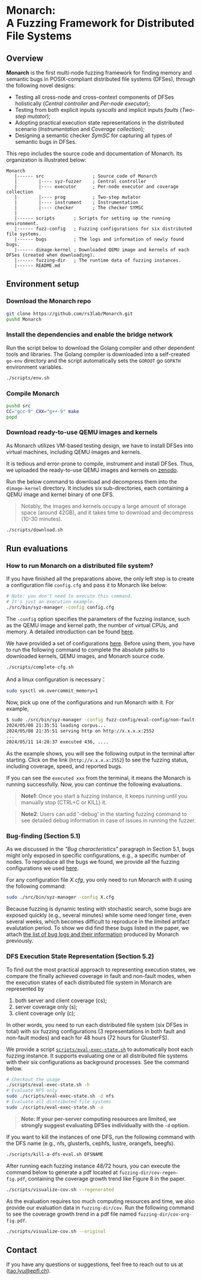<h1> Monarch: <br /> A Fuzzing Framework for Distributed File Systems </h1>


## Overview

**Monarch** is the first multi-node fuzzing framework for
finding memory and semantic bugs in POSIX-compliant distributed file systems (DFSes),
through the following novel designs:

- Testing all cross-node and cross-context components of DFSes holistically
(*Central controller* and *Per-node executor*);
- Testing from both explicit inputs *syscalls* and implicit inputs *faults* (*Two-step mutator*);
- Adopting practical execution state representations in the distributed scenario
(*Instrumentation* and *Coverage collection*);
- Designing a semantic checker *SymSC* for capturing all types of semantic bugs in DFSes.


This repo includes the source code and documentation of Monarch.
Its organization is illustrated below:
```
Monarch
   |------ src                  ; Source code of Monarch
   |        |---- syz-fuzzer    ; Central controller
   |        |---- executor      ; Per-node executor and coverage collection
   |        |---- prog          ; Two-step mutator
   |        |---- instrument    ; Instrumentation
   |        |---- checker       ; The checker SYMSC
   |        
   |------ scripts       ; Scripts for setting up the running environment.
   |------ fuzz-config   ; Fuzzing configurations for six distributed file systems.
   |------ bugs          ; The logs and information of newly found bugs.
   |------ dimage-kernel ; Downloaded QEMU image and kernels of each DFSes (created when downloading).
   |------ fuzzing-dir   ; The runtime data of fuzzing instances.
   |------ README.md
```

## Environment setup

### Download the Monarch repo

```bash
git clone https://github.com/rs3lab/Monarch.git
pushd Monarch
```

### Install the dependencies and enable the bridge network

Run the script below to download the Golang compiler and other dependent tools and libraries.
The Golang compiler is downloaded into a self-created `go-env` directory and
the script automatically sets the `GOROOT` go `GOPATH` environment variables.

```bash
./scripts/env.sh
```

### Compile Monarch

```bash
pushd src
CC="gcc-9" CXX="g++-9" make
popd
```

### Download ready-to-use QEMU images and kernels

As Monarch utilizes VM-based testing design,
we have to install DFSes into virtual machines,
including QEMU images and kernels.

It is tedious and error-prone to compile, instrument and install DFSes.
Thus,
we uploaded the ready-to-use QEMU images and kernels on [zenodo](https://zenodo.org/records/11176798?token=eyJhbGciOiJIUzUxMiJ9.eyJpZCI6IjUwOGY4MjU5LWY1ZjQtNDc4OS1hYzM2LThkZDYzNWY3MzMwNyIsImRhdGEiOnt9LCJyYW5kb20iOiI3ZTYzNzkxMjA1NDQ5NTI1OTFiNDAyOTY0N2ZhYWUxZCJ9.2p9dcAjNo82ANhGR_ZE1_yqrKE0tNCdMoYvcq2uFmt1o-9l1xLLy42-NUaL_ANYW5DSW45XY4-QNuV5zZom2zw).

Run the below command to download and decompress them into the `dimage-kernel` directory.
It includes six sub-directories,
each containing a QEMU image and kernel binary of one DFS.

> Notably,
> the images and kernels occupy a large amount of storage space (around 42GB), and
> it takes time to download and decompress (10-30 minutes).

```bash
./scripts/download.sh
```

## Run evaluations

### How to run Monarch on a distributed file system?

If you have finished all the preparations above,
the only left step is to create a configuration file `config.cfg` and
pass it to Monarch like below:

```bash
# Note: you don't need to execute this command.
# It's just an execution example.
./src/bin/syz-manager -config config.cfg
```

The `-config` option specifies the parameters of the fuzzing instance,
such as the QEMU image and kernel path, the number of virtual CPUs, and memory.
A detailed introduction can be found [here](./fuzz-config/README.md).

We have provided a set of configurations [here](./fuzz-config/).
Before using them, you have to run the following command to complete the absolute paths to downloaded kernels,
QEMU images, and Monarch source code.
```bash
./scripts/complete-cfg.sh
```

And a linux configuration is necessary：
```bash
sudo sysctl vm.overcommit_memory=1
```

Now, pick up one of the configurations and run Monarch with it. For example,
```bash
$ sudo ./src/bin/syz-manager -config fuzz-config/eval-config/non-fault-mode/nfs/nfs-c-normal.cfg
2024/05/08 21:35:51 loading corpus...
2024/05/08 21:35:51 serving http on http://x.x.x.x:2552
...
2024/05/11 14:28:37 executed 436, ....
```

As the example shows,
you will see the following output in the terminal after starting.
Click on the link (`http://x.x.x.x:2552`) to see the fuzzing status,
including coverage, speed, and reported bugs.

If you can see the `executed xxx` from the terminal,
it means the Monarch is running successfully.
Now, you can continue the following evaluations.

> **Note1**: Once you start a fuzzing instance, it keeps running until you manually stop (CTRL+C or KILL) it.

> **Note2**: Users can add '-debug' in the starting fuzzing command to see detailed debug information in case of issues in running the fuzzer.

### Bug-finding (Section 5.1)

As we discussed in the *"Bug characteristics"* paragraph in Section 5.1,
bugs might only exposed in specific configurations,
e.g., a specific number of nodes.
To reproduce all the bugs we found,
we provide all the fuzzing configurations we used [here](./fuzz-config/all-config/).

For any configuration file *X.cfg*,
you only need to run Monarch with it using the following command:

```bash
sudo ./src/bin/syz-manager -config X.cfg
```

Because fuzzing is dynamic testing with stochastic search,
some bugs are exposed quickly (e.g., several minutes)
while some need longer time, even several weeks,
which becomes difficult to reproduce in the limited artifact evalutation period.
To show we did find these bugs listed in the paper,
we attach [the list of bug logs and their information](./bugs/README.md) produced by Monarch previously.


### DFS Execution State Representation (Section 5.2)

To find out the most practical approach to representing execution states,
we compare the finally achieved coverage in fault and non-fault modes,
when the execution states of each distributed file system in Monarch are represented by
1) both server and client coverage (cs);
2) server coverage only (s);
3) client coverage only (c);

In other words,
you need to run each distributed file system (six DFSes in total) with six fuzzing configurations
(3 representations in both fault and non-fault modes)
and each for 48 hours (72 hours for GlusterFS).

We provide a script [`scripts/eval-exec-state.sh`](./scripts/eval-exec-state.sh)
to automatically boot each fuzzing instance.
It supports evaluating one or all distributed file systems with their six configurations as background processes.
See the command below.
```bash
# Checkout the usage
./scripts/eval-exec-state.sh -h
# Evaluate NFS only
sudo ./scripts/eval-exec-state.sh -d nfs
# Evaluate all distributed file systems
sudo ./scripts/eval-exec-state.sh -a
```

> **Note: If your per-server computing resources are limited,
> we strongly suggest evaluating DFSes individually with the `-d` option.**

If you want to kill the instances of one DFS,
run the following command with the DFS name (e.g., nfs, glusterfs, cephfs, lustre, orangefs, beegfs).
```bash
./scripts/kill-a-dfs-eval.sh DFSNAME
```


After running each fuzzing instance 48/72 hours,
you can execute the command below to generate a pdf located at `fuzzing-dir/cov-regen-fig.pdf`, 
containing the coverage growth trend like Figure 8 in the paper.
```bash
./scripts/visualize-cov.sh --regenerated
```

As the evaluation requires too much computing resources and time,
we also provide our evaluation data in `fuzzing-dir/cov`.
Run the following command to see the coverage growth trend in a pdf file named `fuzzing-dir/cov-org-fig.pdf`.
```bash
./scripts/visualize-cov.sh --original
```

## Contact

If you have any questions or suggestions,
feel free to reach out to us at (tao.lyu@epfl.ch).
